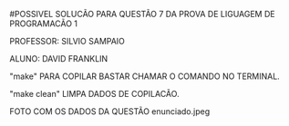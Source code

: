#POSSIVEL SOLUCÃO PARA QUESTÃO 7 DA PROVA DE LIGUAGEM DE PROGRAMACÃO 1

PROFESSOR: SILVIO SAMPAIO

ALUNO: DAVID FRANKLIN

"make" PARA COPILAR BASTAR CHAMAR O COMANDO NO TERMINAL.

"make clean" LIMPA DADOS DE COPILACÃO.

FOTO COM OS DADOS DA QUESTÃO 
enunciado.jpeg
